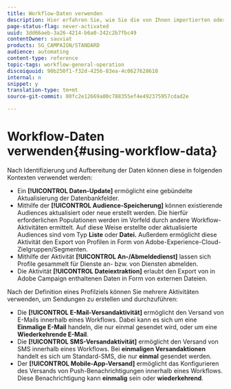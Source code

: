 ```yaml
---
title: Workflow-Daten verwenden
description: Hier erfahren Sie, wie Sie die von Ihnen importierten oder ausgewählten Daten nutzen können.
page-status-flag: never-activated
uuid: 3dd66aeb-3a26-4214-b6a0-242c2b7fbc49
contentOwner: sauviat
products: SG_CAMPAIGN/STANDARD
audience: automating
content-type: reference
topic-tags: workflow-general-operation
discoiquuid: 90b250f1-f32d-4256-83ea-4c0627628610
internal: n
snippet: y
translation-type: tm+mt
source-git-commit: 00fc2e12669a00c788355ef4e492375957cdad2e

---
```



# Workflow-Daten verwenden{#using-workflow-data}

Nach Identifizierung und Aufbereitung der Daten können diese in folgenden Kontexten verwendet werden:

* Ein **[!UICONTROL Daten-Update]** ermöglicht eine gebündelte Aktualisierung der Datenbankfelder.
* Mithilfe der **[!UICONTROL Audience-Speicherung]** können existierende Audiences aktualisiert oder neue erstellt werden. Die hierfür erforderlichen Populationen werden im Vorfeld durch andere Workflow-Aktivitäten ermittelt. Auf diese Weise erstellte oder aktualisierte Audiences sind vom Typ **Liste** oder **Datei.** Außerdem ermöglicht diese Aktivität den Export von Profilen in Form von Adobe-Experience-Cloud-Zielgruppen/Segmenten.
* Mithilfe der Aktivität **[!UICONTROL An-/Abmeldedienst]** lassen sich Profile gesammelt für Dienste an- bzw. von Diensten abmelden.
* Die Aktivität **[!UICONTROL Dateiextraktion]** erlaubt den Export von in Adobe Campaign enthaltenen Daten in Form von externen Dateien.

Nach der Definition eines Profilziels können Sie mehrere Aktivitäten verwenden, um Sendungen zu erstellen und durchzuführen:

* Die **[!UICONTROL E-Mail-Versandaktivität]** ermöglicht den Versand von E-Mails innerhalb eines Workflows. Dabei kann es sich um eine **Einmalige E-Mail** handeln, die nur einmal gesendet wird, oder um eine **Wiederkehrende E-Mail**.
* Die **[!UICONTROL SMS-Versandaktivität]** ermöglicht den Versand von SMS innerhalb eines Workflows. Bei **einmaligen Versandaktionen** handelt es sich um Standard-SMS, die nur **einmal** gesendet werden.
* Der **[!UICONTROL Mobile-App-Versand]** ermöglicht das Konfigurieren des Versands von Push-Benachrichtigungen innerhalb eines Workflows. Diese Benachrichtigung kann **einmalig** sein oder **wiederkehrend**.

